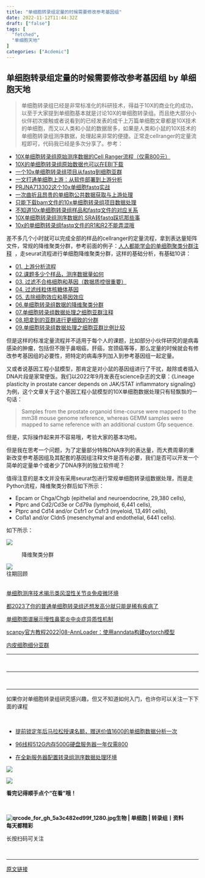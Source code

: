 ```yaml
---
title: "单细胞转录组定量的时候需要修改参考基因组"
date: 2022-11-12T11:44:32Z
draft: ["false"]
tags: [
  "fetched",
  "单细胞天地"
]
categories: ["Acdemic"]
---
```

单细胞转录组定量的时候需要修改参考基因组 by 单细胞天地
------
<div><section data-tool="mdnice编辑器" data-website="https://www.mdnice.com"><blockquote data-tool="mdnice编辑器"><p>单细胞转录组已经是非常标准化的科研技术，得益于10X的商业化的成功，以至于大家提到单细胞基本就是讨论10X的单细胞转录组。而且绝大部分小伙伴初次接触或者说看到的已经发表的成千上万篇单细胞文章都是10X技术的单细胞，而又以人类和小鼠的数据居多，如果是人类和小鼠的10X技术的单细胞转录组测序数据，处理起来非常的便捷。正常走cellranger的定量流程即可，代码我已经是多次分享了。参考：</p></blockquote><ul data-tool="mdnice编辑器"><li><section><a href="http://mp.weixin.qq.com/s?__biz=MzAxMDkxODM1Ng==&amp;mid=2247512340&amp;idx=3&amp;sn=1b9609a8870a0209dd27ffdcbc3cac87&amp;chksm=9b4bf1afac3c78b90674678fcec66365b9faaa275ff4b0a2255e0a05fa8b905e15222a643bea&amp;scene=21#wechat_redirect" data-linktype="2">10X单细胞转录组原始测序数据的Cell Ranger流程（仅需800元）</a></section></li><li><section><a href="https://mp.weixin.qq.com/s?__biz=MzAxMDkxODM1Ng==&amp;mid=2247496813&amp;idx=1&amp;sn=4151bf2265618eff4e0123722c50e569&amp;scene=21#wechat_redirect" data-linktype="2">10X的单细胞转录组原始数据也可以在EBI下载</a></section></li><li><section><a href="http://mp.weixin.qq.com/s?__biz=MzAxMDkxODM1Ng==&amp;mid=2247510920&amp;idx=1&amp;sn=c4561d34e984406693c014cdfe236c0f&amp;chksm=9b4beb33ac3c622542d894344c323ff7cca52f69119d02fc7aa4636af0cbe7df4b6c63dd5ba9&amp;scene=21#wechat_redirect" data-linktype="2">一个10x单细胞转录组项目从fastq到细胞亚群</a></section></li><li><section><a href="https://mp.weixin.qq.com/s?__biz=MzAxMDkxODM1Ng==&amp;mid=2247513565&amp;idx=1&amp;sn=092e637017d176c43f00a295d3210592&amp;scene=21#wechat_redirect" data-linktype="2">一文打通单细胞上游：从软件部署到上游分析</a></section></li><li><section><a href="http://mp.weixin.qq.com/s?__biz=MzAxMDkxODM1Ng==&amp;mid=2247513605&amp;idx=1&amp;sn=e86a329c887745c6d00d3ededa39dcda&amp;chksm=9b4bf6beac3c7fa8523cef4e7189fb20b914460ddb61e6cd1dd520b5928e1b59a8b7827ce783&amp;scene=21#wechat_redirect" data-linktype="2">PRJNA713302这个10x单细胞fastq实战</a></section></li><li><section><a href="https://mp.weixin.qq.com/s?__biz=MzAxMDkxODM1Ng==&amp;mid=2247513968&amp;idx=1&amp;sn=f5a44a7bea0bdacd8af1a20c177763e5&amp;scene=21#wechat_redirect" data-linktype="2">一次曲折且昂贵的单细胞公共数据获取与上游处理</a></section></li><li><section><a href="https://mp.weixin.qq.com/s?__biz=MzAxMDkxODM1Ng==&amp;mid=2247514146&amp;idx=1&amp;sn=b9721433d49a2d963eeaab1ad47fc91b&amp;scene=21#wechat_redirect" data-linktype="2">只能下载bam文件的10x单细胞转录组项目数据处理</a></section></li><li><section><a href="https://mp.weixin.qq.com/s?__biz=MzAxMDkxODM1Ng==&amp;mid=2247511452&amp;idx=2&amp;sn=83ec97cbc3334a6095e6d63e05e9fd6e&amp;scene=21#wechat_redirect" data-linktype="2">不知道10x单细胞转录组样品和fastq文件的对应关系</a></section></li><li><section><a href="https://mp.weixin.qq.com/s?__biz=MzAxMDkxODM1Ng==&amp;mid=2247508521&amp;idx=2&amp;sn=2cf3158e74d37b3a741908d8bfc8f02f&amp;scene=21#wechat_redirect" data-linktype="2">10X单细胞转录组测序数据的 SRA转fastq踩坑那些事</a></section></li><li><section><a href="https://mp.weixin.qq.com/s?__biz=MzAxMDkxODM1Ng==&amp;mid=2247514395&amp;idx=2&amp;sn=96c505b76ae87dd0efa737c4c44e2270&amp;scene=21#wechat_redirect" data-linktype="2">10x的单细胞转录组fastq文件的R1和R2不能弄混哦</a></section></li></ul><p data-tool="mdnice编辑器">差不多几个小时就可以完成全部的样品的cellranger的定量流程，拿到表达量矩阵文件，常规的降维聚类分群，参考前面的例子：<a href="https://mp.weixin.qq.com/s?__biz=MzAxMDkxODM1Ng==&amp;mid=2247497956&amp;idx=1&amp;sn=5d4deb7cf7b7848b3e2273cbd663bb6a&amp;scene=21#wechat_redirect" data-linktype="2">人人都能学会的单细胞聚类分群注释</a>  ，走seurat流程进行单细胞降维聚类分群，这样的基础分析，有基础10讲：</p><ul data-tool="mdnice编辑器"><li><section><a href="https://mp.weixin.qq.com/s?__biz=MzI1Njk4ODE0MQ==&amp;mid=2247486076&amp;idx=1&amp;sn=52bb851d7dc23461233a2cf458736151&amp;scene=21#wechat_redirect" data-linktype="2">01. 上游分析流程</a></section></li><li><section><a href="https://mp.weixin.qq.com/s?__biz=MzI1Njk4ODE0MQ==&amp;mid=2247486082&amp;idx=1&amp;sn=03cadceffb2c14ba95d97fe5caf38d94&amp;scene=21#wechat_redirect" data-linktype="2">02.课题多少个样品，测序数据量如何</a></section></li><li><section><a href="https://mp.weixin.qq.com/s?__biz=MzI1Njk4ODE0MQ==&amp;mid=2247486088&amp;idx=1&amp;sn=3a115338ee4937d20caab78627237553&amp;scene=21#wechat_redirect" data-linktype="2">03. 过滤不合格细胞和基因（数据质控很重要）</a></section></li><li><section><a href="https://mp.weixin.qq.com/s?__biz=MzI1Njk4ODE0MQ==&amp;mid=2247486096&amp;idx=1&amp;sn=1a99c4c5800b7e0287db3e8ef369fab8&amp;scene=21#wechat_redirect" data-linktype="2">04. 过滤线粒体核糖体基因</a></section></li><li><section><a href="https://mp.weixin.qq.com/s?__biz=MzI1Njk4ODE0MQ==&amp;mid=2247486098&amp;idx=1&amp;sn=bf9a71df848d74fe665ce7d5e283d5ff&amp;scene=21#wechat_redirect" data-linktype="2">05. 去除细胞效应和基因效应</a></section></li><li><section><a href="https://mp.weixin.qq.com/s?__biz=MzI1Njk4ODE0MQ==&amp;mid=2247486260&amp;idx=1&amp;sn=c6abf658de73594d1d77d8e1ffa7d153&amp;scene=21#wechat_redirect" data-linktype="2">06.单细胞转录组数据的降维聚类分群</a></section></li><li><section><a href="https://mp.weixin.qq.com/s?__biz=MzI1Njk4ODE0MQ==&amp;mid=2247486271&amp;idx=1&amp;sn=638b434b6deee63206af1c0eeda175ab&amp;scene=21#wechat_redirect" data-linktype="2">07.单细胞转录组数据处理之细胞亚群注释</a></section></li><li><section><a href="https://mp.weixin.qq.com/s?__biz=MzI1Njk4ODE0MQ==&amp;mid=2247486278&amp;idx=1&amp;sn=91250ef733833ff00371818b215dc124&amp;scene=21#wechat_redirect" data-linktype="2">08.把拿到的亚群进行更细致的分群</a></section></li><li><section><a href="https://mp.weixin.qq.com/s?__biz=MzI1Njk4ODE0MQ==&amp;mid=2247486287&amp;idx=1&amp;sn=49627c638ff9c04418282c53518aa7c7&amp;scene=21#wechat_redirect" data-linktype="2">09.单细胞转录组数据处理之细胞亚群比例比较</a></section></li></ul><p data-tool="mdnice编辑器">但是这样的标准定量流程并不适用于每个人的课题，比如部分小伙伴研究的是病毒感染的肿瘤，包括但不限于鼻咽癌，肝癌，宫颈癌等等，那么定量的时候就会有修改参考基因组的必要性，把特定的病毒序列加入到参考基因组一起定量。</p><p data-tool="mdnice编辑器">又或者说基因工程小鼠模型，那肯定是对小鼠的基因组进行了干扰，敲除或者插入DNA片段是家常便饭。我们以2022年9月发表在science杂志的文章：《Lineage plasticity in prostate cancer depends on JAK/STAT inflammatory signaling》为例，这个文章关于这个基因工程小鼠模型的10X单细胞数据处理只有轻飘飘的一句话：</p><blockquote data-tool="mdnice编辑器"><p>Samples from the prostate organoid time-course were mapped to the mm38 mouse genome reference, whereas GEMM samples were mapped to same reference with an additional custom Gfp sequence.</p></blockquote><p data-tool="mdnice编辑器">但是，实际操作起来并不容易哦，考验大家的基本功啦。</p><p data-tool="mdnice编辑器">但是我在思考一个问题，为了定量部分特殊DNA序列的表达量，而大费周章的重新改变参考基因组及其配套的基因组注释文件是否有必要，我们是否可以开发一个简单的定量单个或者少了DNA序列的独立软件呢？</p><p data-tool="mdnice编辑器">值得注意的是本文并没有采用seurat包进行常规单细胞转录组数据处理，而是走Python流程，降维聚类分群后如下所示：</p><ul data-tool="mdnice编辑器"><li><section>Epcam or Chga/Chgb (epithelial and neuroendocrine, 29,380 cells),</section></li><li><section>Ptprc and Cd2/Cd3e or Cd79a (lymphoid, 6,441 cells),</section></li><li><section>Ptprc and Cd14 and/or Csfr1 or Csfr3 (myeloid, 13,491 cells),</section></li><li><section>Col1a1 and/or Cldn5 (mesenchymal and endothelial, 6441 cells).</section></li></ul><p data-tool="mdnice编辑器">如下所示：</p><p><img data-galleryid="" data-ratio="0.5555555555555556" data-s="300,640" data-src="https://mmbiz.qpic.cn/mmbiz_png/siaia0BDGJdjRrKbHC880K54J67kIbJNujeuW82SMj2SmDVHDibaiaFI4BTr2ZHeI7wKrW0wWZYneEKyqiauJbCce6w/640?wx_fmt=png" data-type="png" data-w="2142" src="https://mmbiz.qpic.cn/mmbiz_png/siaia0BDGJdjRrKbHC880K54J67kIbJNujeuW82SMj2SmDVHDibaiaFI4BTr2ZHeI7wKrW0wWZYneEKyqiauJbCce6w/640?wx_fmt=png"></p><figure data-tool="mdnice编辑器"><figcaption>降维聚类分群</figcaption></figure></section><section data-style-type="5" data-tools="新媒体排版" data-id="2440476"><section><section><section><section><img data-ratio="0.9495798319327731" data-type="gif" data-w="119" data-width="100%" data-src="https://mmbiz.qpic.cn/mmbiz_gif/09gp6SvPE04j3m2v7Hr889icHUyibTOHs8YuUibicl7ibRD0ZwG5pDTjBluRreZvuib1o3BibvLkicYhnA4YW7dQsjn0cA/640?wx_fmt=gif&amp;wxfrom=5&amp;wx_lazy=1" src="https://mmbiz.qpic.cn/mmbiz_gif/09gp6SvPE04j3m2v7Hr889icHUyibTOHs8YuUibicl7ibRD0ZwG5pDTjBluRreZvuib1o3BibvLkicYhnA4YW7dQsjn0cA/640?wx_fmt=gif&amp;wxfrom=5&amp;wx_lazy=1"></section><section data-brushtype="text">往期回顾</section><section><br></section></section></section></section><section><section data-autoskip="1"><p><a target="_blank" href="http://mp.weixin.qq.com/s?__biz=MzI1Njk4ODE0MQ==&amp;mid=2247508607&amp;idx=1&amp;sn=417d2642118acb2e4dcef0c7bf4dd5b6&amp;chksm=ea1ca4fddd6b2deb4e881f26a52ad18f5fc59b8b362b80be01894bdee13dea837b7be430b745&amp;scene=21#wechat_redirect" textvalue="单细胞测序技术揭示类风湿性关节炎免疫微环境" linktype="text" imgurl="" imgdata="null" data-itemshowtype="0" tab="innerlink" data-linktype="2" hasload="1">单细胞测序技术揭示类风湿性关节炎免疫微环境</a><br></p><p><a target="_blank" href="http://mp.weixin.qq.com/s?__biz=MzI1Njk4ODE0MQ==&amp;mid=2247508568&amp;idx=1&amp;sn=54aa744884b492c6f04d6a637c47f634&amp;chksm=ea1ca4dadd6b2dcc263758f9bb3b75eea2c57bef44477b49adab4f631e3a7efaa2bd48e4f783&amp;scene=21#wechat_redirect" textvalue="都2023了你的普通单细胞转录组还想发高分就只能是稀有疾病了" linktype="text" imgurl="" imgdata="null" data-itemshowtype="0" tab="innerlink" data-linktype="2" hasload="1">都2023了你的普通单细胞转录组还想发高分就只能是稀有疾病了</a><br></p><p><a target="_blank" href="http://mp.weixin.qq.com/s?__biz=MzI1Njk4ODE0MQ==&amp;mid=2247508451&amp;idx=1&amp;sn=79c64650fba37a2586a016f22a74e035&amp;chksm=ea1ca761dd6b2e7787c938227463e3f2010c4ff707b84ac870854c4d7aaef7a6af081cad6dac&amp;scene=21#wechat_redirect" textvalue="单细胞图谱展示慢性鼻窦炎中炎症异质性机制" linktype="text" imgurl="" imgdata="null" data-itemshowtype="0" tab="innerlink" data-linktype="2" hasload="1">单细胞图谱展示慢性鼻窦炎中炎症异质性机制</a><br></p><p><a target="_blank" href="http://mp.weixin.qq.com/s?__biz=MzI1Njk4ODE0MQ==&amp;mid=2247508251&amp;idx=1&amp;sn=41999924d6c02d93699128f1b42205b0&amp;chksm=ea1ca799dd6b2e8fab3a8038fbb13c3ba6d4e208c073f71a00b76f67c8d33c3ba085020e079d&amp;scene=21#wechat_redirect" textvalue="scanpy官方教程2022|08-AnnLoader：使用anndata构建pytorch模型" linktype="text" imgurl="" imgdata="null" data-itemshowtype="0" tab="innerlink" data-linktype="2" hasload="1">scanpy官方教程2022|08-AnnLoader：使用anndata构建pytorch模型</a><br></p><p><a target="_blank" href="http://mp.weixin.qq.com/s?__biz=MzI1Njk4ODE0MQ==&amp;mid=2247508199&amp;idx=1&amp;sn=692f03da0c5ffd721bc838e4376c8bd9&amp;chksm=ea1ca665dd6b2f73b7472f2dd2844c3077df290aea48501b6546b12d0150657ab71c5c0f7355&amp;scene=21#wechat_redirect" textvalue="内皮细胞细分亚群" linktype="text" imgurl="" imgdata="null" data-itemshowtype="0" tab="innerlink" data-linktype="2" hasload="1">内皮细胞细分亚群</a><br></p></section></section><hr><p><br></p></section><section data-style-type="5" data-tools="新媒体排版" data-id="2440475"><hr><p><br></p><hr><section><p>如果你对单细胞转录组研究感兴趣，但又不知道如何入门，也许你可以关注一下下面的课程<span></span></p><p><br></p><ul><li><p><a target="_blank" href="http://mp.weixin.qq.com/s?__biz=MzI1Njk4ODE0MQ==&amp;mid=2247505898&amp;idx=1&amp;sn=3caaa355db327f412fe27c969f20533c&amp;chksm=ea1cd168dd6b587e7c955c80a87b78248f4fe7cf88514caf7fdca580e98877d4e2d96e40dcb7&amp;scene=21#wechat_redirect" textvalue="提前锁定年后马拉松授课名额，赠送价值1600的单细胞数据分析一次" linktype="text" imgurl="" imgdata="null" data-itemshowtype="11" tab="innerlink" data-linktype="2" hasload="1">提前锁定年后马拉松授课名额，赠送价值1600的单细胞数据分析一次</a></p></li><li><p><a target="_blank" href="http://mp.weixin.qq.com/s?__biz=MzAxMDkxODM1Ng==&amp;mid=2247518150&amp;idx=1&amp;sn=9e7764a48a43b4fe810bb7458c409fa4&amp;chksm=9b4bc77dac3c4e6b75ca910146ce96ff3c072914abfb7de3785a84769950863a3ac626f38b35&amp;scene=21#wechat_redirect" textvalue="96线程512G内存500G硬盘服务器一年仅需800" linktype="text" imgurl="" imgdata="null" data-itemshowtype="0" tab="innerlink" data-linktype="2" hasload="1">96线程512G内存500G硬盘服务器一年仅需800</a><br></p></li><li><p><a target="_blank" href="http://mp.weixin.qq.com/s?__biz=MzAxMDkxODM1Ng==&amp;mid=2247518195&amp;idx=1&amp;sn=d6d82ceda8531ebdc294dab0bf9d5519&amp;chksm=9b4bc748ac3c4e5e5c68748241e194638ed0ab33daac9dd6b6ec3fdb647ff782e6dd182b7c69&amp;scene=21#wechat_redirect" textvalue="在全新服务器配置转录组测序数据处理环境" linktype="text" imgurl="" imgdata="null" data-itemshowtype="0" tab="innerlink" data-linktype="2" hasload="1">在全新服务器配置转录组测序数据处理环境</a></p></li></ul><p><img data-ratio="1" data-type="gif" data-w="240" data-src="https://mmbiz.qpic.cn/mmbiz_gif/4TKeL1ZejtlKxOib5kmKX6ic6eX0w0WK5jvhtz9yBRsO3OI4yr6S5iaLNM7AbAeuPDHXMvDdur2DRz9wyiax4lEviag/640?wx_fmt=gif&amp;wxfrom=5&amp;wx_lazy=1" src="https://mmbiz.qpic.cn/mmbiz_gif/4TKeL1ZejtlKxOib5kmKX6ic6eX0w0WK5jvhtz9yBRsO3OI4yr6S5iaLNM7AbAeuPDHXMvDdur2DRz9wyiax4lEviag/640?wx_fmt=gif&amp;wxfrom=5&amp;wx_lazy=1"><br></p><p><img data-ratio="0.05278592375366569" data-type="other" data-w="341" data-src="https://mmbiz.qpic.cn/mmbiz/4TKeL1Zejtlq03ZOSZiaTlic1MxgdKiaxTbOZ7ZSe0Xx1Ca8xF3L6Nyj1FYUajtYrSmRIHyZVSsAve0EAvEicZONpg/640?wx_fmt=jpeg&amp;wxfrom=5&amp;wx_lazy=1&amp;wx_co=1" src="https://mmbiz.qpic.cn/mmbiz/4TKeL1Zejtlq03ZOSZiaTlic1MxgdKiaxTbOZ7ZSe0Xx1Ca8xF3L6Nyj1FYUajtYrSmRIHyZVSsAve0EAvEicZONpg/640?wx_fmt=jpeg&amp;wxfrom=5&amp;wx_lazy=1&amp;wx_co=1"></p><p><strong><span>看完记得顺手点个</span></strong><span><strong><span>“在看”</span></strong></span><strong><span>哦！</span></strong></p></section><section><section data-id="93668"><section><section data-width="95%"><section><section><section data-width="38%"><section><section data-tools="135编辑器" data-id="93668"><section><section data-width="95%"><section><section><section data-width="61.8%"><section><section><section><p><br></p><span><strong data-burshtype="text"><img data-copyright="0" data-cropselx1="0" data-cropselx2="109" data-cropsely1="0" data-cropsely2="109" data-ratio="1" data-src="https://mmbiz.qpic.cn/mmbiz/siaia0BDGJdjRMGrkqo64BGKecYk4akuHpGHVQs7FeOpY7eWbIPGC1tRw5Tw0oEPmx053mR9FTVerWvhuZchIpZw/640?wx_fmt=jpeg&amp;wxfrom=5&amp;wx_lazy=1&amp;wx_co=1" data-type="other" data-w="430" title="qrcode_for_gh_5a3c482ed99f_1280.jpg" src="https://mmbiz.qpic.cn/mmbiz/siaia0BDGJdjRMGrkqo64BGKecYk4akuHpGHVQs7FeOpY7eWbIPGC1tRw5Tw0oEPmx053mR9FTVerWvhuZchIpZw/640?wx_fmt=jpeg&amp;wxfrom=5&amp;wx_lazy=1&amp;wx_co=1"><strong data-burshtype="text">生物</strong><strong data-burshtype="text"> | 单细胞 | 转录组丨资料</strong></strong></span></section><section><span><strong data-burshtype="text">每天都精彩</strong></span></section></section></section><section><section><section><section><section><section><p><span>长按扫码可关注</span></p></section></section></section></section></section></section></section></section></section></section></section></section></section></section></section></section></section></section></section></section></section><p><br></p><p><mp-style-type data-value="3"></mp-style-type></p></div>  
<hr>
<a href="https://mp.weixin.qq.com/s/kna0GUkCUxNnxiFI57ftjQ",target="_blank" rel="noopener noreferrer">原文链接</a>
